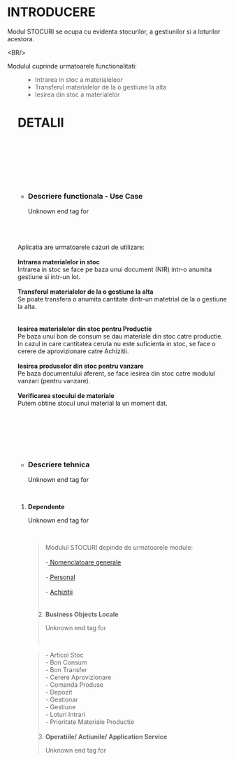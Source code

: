 <h1> INTRODUCERE </h1>

Modul STOCURI se ocupa cu evidenta stocurilor, a gestiunilor si a loturilor acestora. 

&lt;BR/&gt;



Modulul cuprinde urmatoarele functionalitati:
<ul>
<blockquote><li> Intrarea in stoc a materialeleor </li>
<li> Transferul materialelor de la o gestiune la alta</li>
<li> Iesirea din stoc a materialelor</li></blockquote>

<h1> DETALII </h1>
<br>
<br>
<UL><br>
<br>
<br>
<li>
<h3>Descriere functionala - Use Case  </h3></li>

Unknown end tag for </ul>

<br>
<br>
<br>
Aplicatia are urmatoarele cazuri de utilizare: <br> <br>
<b>Intrarea materialelor in stoc</b><br>Intrarea in stoc se face pe baza unui document (NIR) intr-o anumita gestiune si intr-un lot. <br><br>
<b>Transferul materialelor de la o gestiune la alta</b> <br> Se poate transfera o anumita cantitate dintr-un matetrial de la o gestiune la alta. <br>

<BR>

<br>
<b>Iesirea materialelor din stoc pentru Productie </b><br> Pe baza unui bon de consum se dau materiale din stoc catre productie. In cazul in care cantitatea ceruta nu este suficienta in stoc, se face o cerere de aprovizionare catre Achizitii.<br><br>
<b>  Iesirea produselor din stoc pentru vanzare </b><br> Pe baza documentului aferent, se face iesirea din stoc catre modulul vanzari (pentru vanzare). <br><br>
<b> Verificarea stocului de materiale</b> <br> Putem obtine stocul unui material la un moment dat.<br>


<br>
<br>
<UL><br>
<br>
<br>
<li>
<h3>Descriere tehnica  </h3></li>

Unknown end tag for </ul>

<br>
<ol>
<li><b>Dependente </b>

Unknown end tag for </LI>

<br>
<blockquote>Modulul STOCURI depinde de urmatoarele module: <br><br>
-<a href='http://code.google.com/p/sia-openerp/wiki/NOMGEN'> Nomenclatoare generale </a> <br><br>
- <a href='http://code.google.com/p/sia-openerp/wiki/PERSONAL'> Personal</a> <br><br>
- <a href='http://code.google.com/p/sia-openerp/wiki/ACHIZITII'> Achizitii </a> <br> <br><br>
<li><b>Business Objects Locale</b>

Unknown end tag for </LI>

<br>
</blockquote><blockquote>- Articol Stoc <br>
- Bon Consum <br>
- Bon Transfer <br>
- Cerere Aprovizionare<br>
- Comanda Produse<br>
- Depozit<br>
- Gestionar<br>
- Gestiune<br>
- Loturi Intrari<br>
- Prioritate Materiale Productie<br>
<br>
<li><b>Operatiile/ Actiunile/ Application Service</b>

Unknown end tag for </LI>

